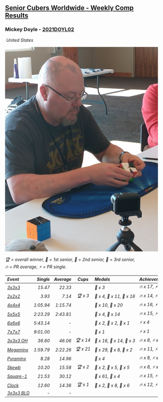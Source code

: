 <style>table {white-space: nowrap;}</style>
<link rel="stylesheet" type="text/css" href="/scw-comp/css/flags.css" />

## [Senior Cubers Worldwide - Weekly Comp Results](/scw-comp/results/)
### Mickey Doyle - [2021DOYL02](https://www.worldcubeassociation.org/persons/2021DOYL02)

<i class="flag flag-US" />&nbsp;United States

![Mickey Doyle](1644595509.jpg)

<span style="white-space: nowrap;">🏆 = overall winner</span>, <span style="white-space: nowrap;">🥇 = 1st senior</span>, <span style="white-space: nowrap;">🥈 = 2nd senior</span>, <span style="white-space: nowrap;">🥉 = 3rd senior</span>, <span style="white-space: nowrap;">🔥 = PR average</span>, <span style="white-space: nowrap;">⚡ = PR single</span>.

| Event | Single | Average | Cups | Medals | Achievements|
| :-- | --: | --: | :--: | :-- | :-- |
| [3x3x3](333.md) | 15.47 | 22.33 |  | 🥉 x 3 | 🔥 x 17, ⚡ x 14 |
| [2x2x2](222.md) | 3.93 | 7.14 | 🏆 x 3 | 🥇 x 4, 🥈 x 11, 🥉 x 16 | 🔥 x 14, ⚡ x 12 |
| [4x4x4](444.md) | 1:05.94 | 1:15.74 |  | 🥈 x 10, 🥉 x 20 | 🔥 x 16, ⚡ x 13 |
| [5x5x5](555.md) | 2:23.29 | 2:43.81 |  | 🥈 x 4, 🥉 x 14 | 🔥 x 15, ⚡ x 13 |
| [6x6x6](666.md) | 5:43.14 | - |  | 🥇 x 2, 🥈 x 2, 🥉 x 1 | ⚡ x 4 |
| [7x7x7](777.md) | 9:01.00 | - |  | 🥈 x 1 | ⚡ x 1 |
| [3x3x3 OH](333oh.md) | 36.60 | 46.06 | 🏆 x 14 | 🥇 x 16, 🥈 x 14, 🥉 x 3 | 🔥 x 8, ⚡ x 8 |
| [Megaminx](minx.md) | 1:59.79 | 2:22.26 | 🏆 x 21 | 🥇 x 29, 🥈 x 8, 🥉 x 2 | 🔥 x 11, ⚡ x 18 |
| [Pyraminx](pyram.md) | 8.28 | 14.96 |  | 🥉 x 4 | 🔥 x 8, ⚡ x 7 |
| [Skewb](skewb.md) | 10.20 | 15.58 | 🏆 x 2 | 🥇 x 2, 🥈 x 5, 🥉 x 5 | 🔥 x 8, ⚡ x 6 |
| [Square-1](sq1.md) | 21.53 | 30.12 |  | 🥈 x 61, 🥉 x 4 | 🔥 x 15, ⚡ x 10 |
| [Clock](clock.md) | 12.60 | 14.36 | 🏆 x 1 | 🥇 x 2, 🥈 x 8, 🥉 x 6 | 🔥 x 12, ⚡ x 12 |
| [3x3x3 BLD](333bf.md) | - | - |  |  |  |

<!-- Global site tag (gtag.js) - Google Analytics -->
<script async src="https://www.googletagmanager.com/gtag/js?id=UA-86348435-3"></script>
<script>window.dataLayer = window.dataLayer || []; function gtag() {dataLayer.push(arguments);} gtag('js', new Date()); gtag('config', 'UA-86348435-3');</script>

